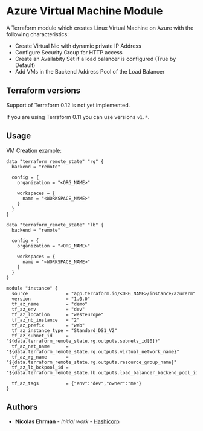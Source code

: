 # Azure Virtual Machine Module

A Terraform module which creates Linux Virtual Machine on Azure with the following characteristics:
- Create Virtual Nic with dynamic private IP Address
- Configure Security Group for HTTP access
- Create an Availabity Set if a load balancer is configured (True by Default)
- Add VMs in the Backend Address Pool of the Load Balancer

## Terraform versions

Support of Terraform 0.12 is not yet implemented.

If you are using Terraform 0.11 you can use versions `v1.*`.

## Usage

VM Creation example: 

```hcl
data "terraform_remote_state" "rg" {
  backend = "remote"

  config = {
    organization = "<ORG_NAME>"

    workspaces = {
      name = "<WORKSPACE_NAME>"
    }
  }
}

data "terraform_remote_state" "lb" {
  backend = "remote"

  config = {
    organization = "<ORG_NAME>"

    workspaces = {
      name = "<WORKSPACE_NAME>"
    }
  }
}

module "instance" {
  source              = "app.terraform.io/<ORG_NAME>/instance/azurerm"
  version             = "1.0.0"
  tf_az_name          = "demo"
  tf_az_env           = "dev"
  tf_az_location      = "westeurope"
  tf_az_nb_instance   = "2"
  tf_az_prefix        = "web"
  tf_az_instance_type = "Standard_DS1_V2"
  tf_az_subnet_id     = "${data.terraform_remote_state.rg.outputs.subnets_id[0]}"
  tf_az_net_name      = "${data.terraform_remote_state.rg.outputs.virtual_network_name}"
  tf_az_rg_name       = "${data.terraform_remote_state.rg.outputs.resource_group_name}"
  tf_az_lb_bckpool_id = "${data.terraform_remote_state.lb.outputs.load_balancer_backend_pool_id}"

  tf_az_tags          = {"env":"dev","owner":"me"}
}
```

## Authors

* **Nicolas Ehrman** - *Initial work* - [Hashicorp](https://www.hashicorp.com)
